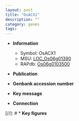 ```yaml
---
layout: post
title: "OsACX1"
description: ""
category: genes
tags: 
---
```


* **Information**  
    + Symbol: OsACX1  
    + MSU: [LOC_Os06g01390](http://rice.uga.edu/cgi-bin/ORF_infopage.cgi?orf=LOC_Os06g01390)  
    + RAPdb: [Os06g0103500](http://rapdb.dna.affrc.go.jp/viewer/gbrowse_details/irgsp1?name=Os06g0103500)  

* **Publication**  

* **Genbank accession number**  

* **Key message**  

* **Connection**  

[//]: # * **Key figures**  



